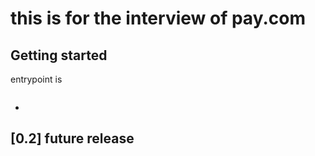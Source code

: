 # this is for the interview of pay.com

## Getting started
  entrypoint is 
   ```node index.js
   ```
 - 
## [0.2] future release
